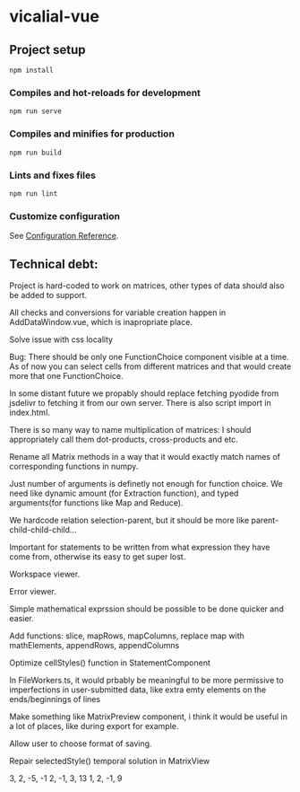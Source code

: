# vicalial-vue

## Project setup
```
npm install
```

### Compiles and hot-reloads for development
```
npm run serve
```

### Compiles and minifies for production
```
npm run build
```

### Lints and fixes files
```
npm run lint
```

### Customize configuration
See [Configuration Reference](https://cli.vuejs.org/config/).


## Technical debt:
Project is hard-coded to work on matrices, other types of data should also be added to support.

All checks and conversions for variable creation happen in AddDataWindow.vue, which is inapropriate place.

Solve issue with css locality

Bug: There should be only one FunctionChoice component visible at a time. As of now you can select cells from different matrices and that would create more that one FunctionChoice.

In some distant future we propably should replace fetching pyodide from jsdelivr to fetching it from our own server. There is also script import in index.html.

There is so many way to name multiplication of matrices: I should appropriately call them dot-products, cross-products and etc.

Rename all Matrix methods in a way that it would exactly match names of corresponding functions in numpy.

Just number of arguments is definetly not enough for function choice. We need like dynamic amount (for Extraction function), and typed arguments(for functions like Map and Reduce).

We hardcode relation selection-parent, but it should be more like parent-child-child-child...

Important for statements to be written from what expression they have come from, otherwise its easy to get super lost.

Workspace viewer.

Error viewer.

Simple mathematical exprssion should be possible to be done quicker and easier.

Add functions: slice, mapRows, mapColumns, replace map with mathElements, appendRows, appendColumns

Optimize cellStyles() function in StatementComponent

In FileWorkers.ts, it would prbably be meaningful to be more permissive to imperfections in user-submitted data, like extra emty elements on the ends/beginnings of lines

Make something like MatrixPreview component, i think it would be useful in a lot of places, like during export for example.

Allow user to choose format of saving.

Repair selectedStyle() temporal solution in MatrixView



3, 2, -5, -1
2, -1, 3, 13
1, 2, -1, 9

